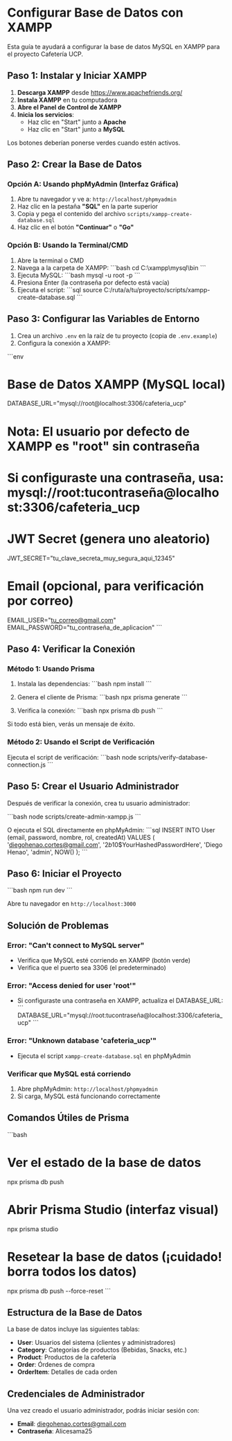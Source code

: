 # Configurar Base de Datos con XAMPP

Esta guía te ayudará a configurar la base de datos MySQL en XAMPP para el proyecto Cafetería UCP.

## Paso 1: Instalar y Iniciar XAMPP

1. **Descarga XAMPP** desde https://www.apachefriends.org/
2. **Instala XAMPP** en tu computadora
3. **Abre el Panel de Control de XAMPP**
4. **Inicia los servicios**:
   - Haz clic en "Start" junto a **Apache**
   - Haz clic en "Start" junto a **MySQL**

Los botones deberían ponerse verdes cuando estén activos.

## Paso 2: Crear la Base de Datos

### Opción A: Usando phpMyAdmin (Interfaz Gráfica)

1. Abre tu navegador y ve a: `http://localhost/phpmyadmin`
2. Haz clic en la pestaña **"SQL"** en la parte superior
3. Copia y pega el contenido del archivo `scripts/xampp-create-database.sql`
4. Haz clic en el botón **"Continuar"** o **"Go"**

### Opción B: Usando la Terminal/CMD

1. Abre la terminal o CMD
2. Navega a la carpeta de XAMPP:
   \`\`\`bash
   cd C:\xampp\mysql\bin
   \`\`\`
3. Ejecuta MySQL:
   \`\`\`bash
   mysql -u root -p
   \`\`\`
4. Presiona Enter (la contraseña por defecto está vacía)
5. Ejecuta el script:
   \`\`\`sql
   source C:/ruta/a/tu/proyecto/scripts/xampp-create-database.sql
   \`\`\`

## Paso 3: Configurar las Variables de Entorno

1. Crea un archivo `.env` en la raíz de tu proyecto (copia de `.env.example`)
2. Configura la conexión a XAMPP:

\`\`\`env
# Base de Datos XAMPP (MySQL local)
DATABASE_URL="mysql://root@localhost:3306/cafeteria_ucp"

# Nota: El usuario por defecto de XAMPP es "root" sin contraseña
# Si configuraste una contraseña, usa: mysql://root:tucontraseña@localhost:3306/cafeteria_ucp

# JWT Secret (genera uno aleatorio)
JWT_SECRET="tu_clave_secreta_muy_segura_aqui_12345"

# Email (opcional, para verificación por correo)
EMAIL_USER="tu_correo@gmail.com"
EMAIL_PASSWORD="tu_contraseña_de_aplicacion"
\`\`\`

## Paso 4: Verificar la Conexión

### Método 1: Usando Prisma

1. Instala las dependencias:
   \`\`\`bash
   npm install
   \`\`\`

2. Genera el cliente de Prisma:
   \`\`\`bash
   npx prisma generate
   \`\`\`

3. Verifica la conexión:
   \`\`\`bash
   npx prisma db push
   \`\`\`

Si todo está bien, verás un mensaje de éxito.

### Método 2: Usando el Script de Verificación

Ejecuta el script de verificación:
\`\`\`bash
node scripts/verify-database-connection.js
\`\`\`

## Paso 5: Crear el Usuario Administrador

Después de verificar la conexión, crea tu usuario administrador:

\`\`\`bash
node scripts/create-admin-xampp.js
\`\`\`

O ejecuta el SQL directamente en phpMyAdmin:
\`\`\`sql
INSERT INTO User (email, password, nombre, rol, createdAt) 
VALUES (
  'diegohenao.cortes@gmail.com',
  '$2b$10$YourHashedPasswordHere',
  'Diego Henao',
  'admin',
  NOW()
);
\`\`\`

## Paso 6: Iniciar el Proyecto

\`\`\`bash
npm run dev
\`\`\`

Abre tu navegador en `http://localhost:3000`

## Solución de Problemas

### Error: "Can't connect to MySQL server"
- Verifica que MySQL esté corriendo en XAMPP (botón verde)
- Verifica que el puerto sea 3306 (el predeterminado)

### Error: "Access denied for user 'root'"
- Si configuraste una contraseña en XAMPP, actualiza el DATABASE_URL:
  \`\`\`
  DATABASE_URL="mysql://root:tucontraseña@localhost:3306/cafeteria_ucp"
  \`\`\`

### Error: "Unknown database 'cafeteria_ucp'"
- Ejecuta el script `xampp-create-database.sql` en phpMyAdmin

### Verificar que MySQL está corriendo
1. Abre phpMyAdmin: `http://localhost/phpmyadmin`
2. Si carga, MySQL está funcionando correctamente

## Comandos Útiles de Prisma

\`\`\`bash
# Ver el estado de la base de datos
npx prisma db push

# Abrir Prisma Studio (interfaz visual)
npx prisma studio

# Resetear la base de datos (¡cuidado! borra todos los datos)
npx prisma db push --force-reset
\`\`\`

## Estructura de la Base de Datos

La base de datos incluye las siguientes tablas:
- **User**: Usuarios del sistema (clientes y administradores)
- **Category**: Categorías de productos (Bebidas, Snacks, etc.)
- **Product**: Productos de la cafetería
- **Order**: Órdenes de compra
- **OrderItem**: Detalles de cada orden

## Credenciales de Administrador

Una vez creado el usuario administrador, podrás iniciar sesión con:
- **Email**: diegohenao.cortes@gmail.com
- **Contraseña**: Alicesama25
